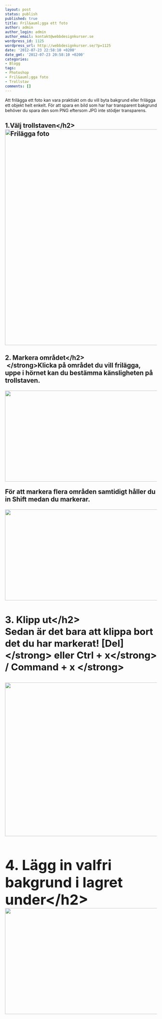 ```yaml
---
layout: post
status: publish
published: true
title: Fril&auml;gga ett foto
author: admin
author_login: admin
author_email: kontakt@webbdesignkurser.se
wordpress_id: 1125
wordpress_url: http://webbdesignkurser.se/?p=1125
date: '2012-07-23 22:58:10 +0200'
date_gmt: '2012-07-23 20:58:10 +0200'
categories:
- Blogg
tags:
- Photoshop
- Fril&auml;gga foto
- Trollstav
comments: []
---
```

<p>Att fril&auml;gga ett foto kan vara praktiskt om du vill byta bakgrund eller fril&auml;gga ett objekt helt enkelt. F&ouml;r att spara en bild som har har transparent bakgrund beh&ouml;ver du spara den som PNG eftersom JPG inte st&ouml;djer transparens.</p>
<h2>1.V&auml;lj trollstaven<&#47;h2><br />
<img class="alignnone size-full wp-image-1126" title="" src="http:&#47;&#47;webbdesignkurser.se&#47;wp-content&#47;uploads&#47;2013&#47;02&#47;fril&auml;gga_foto1.png" alt="Fril&auml;gga foto" width="700" height="712" &#47;></p>
<h2>2. Markera omr&aring;det<&#47;h2><br />
<strong>&nbsp;<&#47;strong>Klicka p&aring; omr&aring;det du vill fril&auml;gga, uppe i h&ouml;rnet kan du best&auml;mma k&auml;nsligheten p&aring; trollstaven.</p>
<p><img class="alignnone size-full wp-image-1127" title="" src="http:&#47;&#47;webbdesignkurser.se&#47;wp-content&#47;uploads&#47;2013&#47;02&#47;fril&auml;gga_foto2.png" alt="" width="700" height="300" &#47;></p>
<p>F&ouml;r att markera flera omr&aring;den samtidigt h&aring;ller du in Shift medan du markerar.</p>
<p><img class="alignnone size-full wp-image-1128" title="" src="http:&#47;&#47;webbdesignkurser.se&#47;wp-content&#47;uploads&#47;2013&#47;02&#47;fril&auml;gga_foto3.png" alt="" width="700" height="300" &#47;></p>
<h2>3. Klipp ut<&#47;h2><br />
Sedan &auml;r det bara att klippa bort det du har markerat! <strong>[Del]<&#47;strong> eller <strong>Ctrl + x<&#47;strong> &#47; <strong>Command + x&nbsp;<&#47;strong></p>
<p><img class="alignnone size-full wp-image-1131" title="" src="http:&#47;&#47;webbdesignkurser.se&#47;wp-content&#47;uploads&#47;2012&#47;07&#47;fril&auml;gga_foto41.png" alt="" width="700" height="507" &#47;></p>
<h2>4. L&auml;gg in valfri bakgrund i lagret under<&#47;h2><br />
<img class="alignnone size-full wp-image-1139" title="" src="http:&#47;&#47;webbdesignkurser.se&#47;wp-content&#47;uploads&#47;2013&#47;02&#47;fril&auml;gga_foto5.png" alt="" width="700" height="350" &#47;></p>
